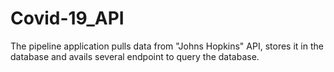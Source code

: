 # Covid-19_API
The pipeline application pulls data from "Johns Hopkins" API, stores it in the database and avails several endpoint to query the database. 
